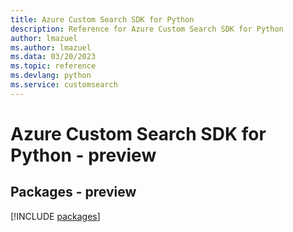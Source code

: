 ```yaml
---
title: Azure Custom Search SDK for Python
description: Reference for Azure Custom Search SDK for Python
author: lmazuel
ms.author: lmazuel
ms.data: 03/20/2023
ms.topic: reference
ms.devlang: python
ms.service: customsearch
---
```

# Azure Custom Search SDK for Python - preview
## Packages - preview
[!INCLUDE [packages](custom-search-index.md)]